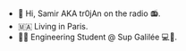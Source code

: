 - 👋 Hi, Samir AKA tr0jAn on the radio 📻.
- 🇲🇦 Living in Paris.
- 👨‍🎓  Engineering Student @ Sup Galilée 💻📡.
